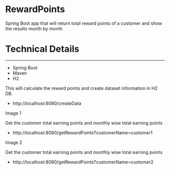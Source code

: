 # RewardPoints
 Spring Boot app that will return total reward points of a customer and show the results month by month
 
 
# Technical Details
---------------------------------------------------------------------------------------------------------------
- Spring Boot
- Maven
- H2


This will calculate the reward points and create dataset information in H2 DB.

- http://localhost:8080/createData

Image 1

Get the customer total earning points and monthly wise total earning points

- http://localhost:8080/getRewardPoints?customerName=customer1

Image 2

Get the customer total earning points and monthly wise total earning points

- http://localhost:8080/getRewardPoints?customerName=customer2
